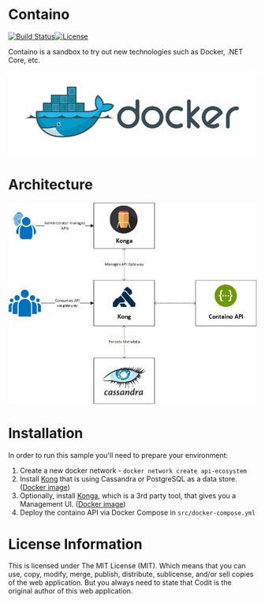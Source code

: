 Containo
===========================

[![Build Status](https://travis-ci.org/tomkerkhove/containo.svg?branch=master)](https://travis-ci.org/tomkerkhove/containo)[![License](https://img.shields.io/github/license/mashape/apistatus.svg)](https://github.com/CoditEU/application-insights-connector/blob/master/LICENSE)

Containo is a sandbox to try out new technologies such as Docker, .NET Core, etc.

![Docker](./media/docker.png)

# Architecture
![Architecture](./docs/architecture.png)

# Installation
In order to run this sample you'll need to prepare your environment:

1. Create a new docker network - `docker network create api-ecosystem`
2. Install [Kong](https://getkong.org/install/docker) that is using Cassandra or PostgreSQL as a data store. ([Docker image](https://store.docker.com/images/kong))
3. Optionally, install [Konga](https://github.com/pantsel/konga#production-docker-image), which is a 3rd party tool, that gives you a Management UI. ([Docker image](https://store.docker.com/community/images/pantsel/konga))
4. Deploy the containo API via Docker Compose in `src/docker-compose.yml`

# License Information
This is licensed under The MIT License (MIT). Which means that you can use, copy, modify, merge, publish, distribute, sublicense, and/or sell copies of the web application. But you always need to state that Codit is the original author of this web application.